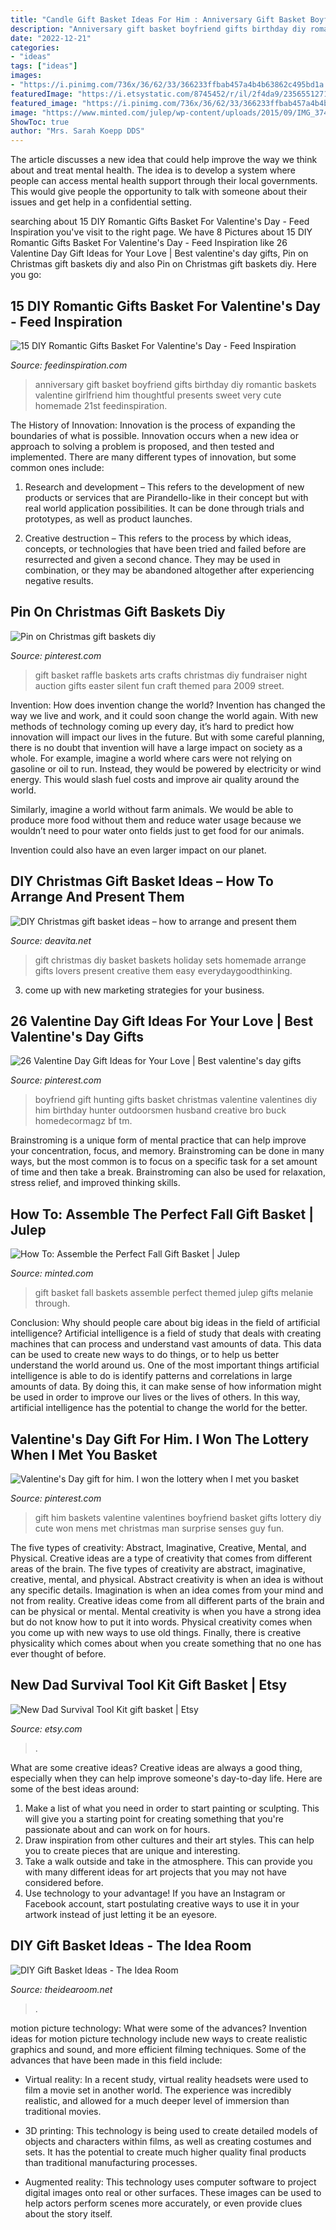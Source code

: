 ```yaml
---
title: "Candle Gift Basket Ideas For Him : Anniversary Gift Basket Boyfriend Gifts Birthday Diy Romantic Baskets Valentine Girlfriend Him Thoughtful Presents Sweet Very Cute Homemade 21st Feedinspiration"
description: "Anniversary gift basket boyfriend gifts birthday diy romantic baskets valentine girlfriend him thoughtful presents sweet very cute homemade 21st feedinspiration"
date: "2022-12-21"
categories:
- "ideas"
tags: ["ideas"]
images:
- "https://i.pinimg.com/736x/36/62/33/366233ffbab457a4b4b63862c495bd1a.jpg"
featuredImage: "https://i.etsystatic.com/8745452/r/il/2f4da9/2356551271/il_794xN.2356551271_dca8.jpg"
featured_image: "https://i.pinimg.com/736x/36/62/33/366233ffbab457a4b4b63862c495bd1a.jpg"
image: "https://www.minted.com/julep/wp-content/uploads/2015/09/IMG_3742.jpg"
ShowToc: true
author: "Mrs. Sarah Koepp DDS"
---
```



The article discusses a new idea that could help improve the way we think about and treat mental health. The idea is to develop a system where people can access mental health support through their local governments. This would give people the opportunity to talk with someone about their issues and get help in a confidential setting.

	

		
searching about 15 DIY Romantic Gifts Basket For Valentine&#039;s Day - Feed Inspiration you've visit to the right page. We have 8 Pictures about 15 DIY Romantic Gifts Basket For Valentine&#039;s Day - Feed Inspiration like 26 Valentine Day Gift Ideas for Your Love | Best valentine&#039;s day gifts, Pin on Christmas gift baskets diy and also Pin on Christmas gift baskets diy. Here you go:
		
    
## 15 DIY Romantic Gifts Basket For Valentine&#039;s Day - Feed Inspiration

<img loading=lazy src="http://feedinspiration.com/wp-content/uploads/2017/01/basket-for-your-valentine.jpg" onerror="this.onerror=null;this.src='https://tse1.mm.bing.net/th?id=OIP.d14FbnFmLnZVHP4WNbbPBgHaJ3&amp;pid=15.1';" alt="15 DIY Romantic Gifts Basket For Valentine&#039;s Day - Feed Inspiration">

_Source: feedinspiration.com_

>anniversary gift basket boyfriend gifts birthday diy romantic baskets valentine girlfriend him thoughtful presents sweet very cute homemade 21st feedinspiration. 

	

The History of Innovation:
Innovation is the process of expanding the boundaries of what is possible. Innovation occurs when a new idea or approach to solving a problem is proposed, and then tested and implemented. There are many different types of innovation, but some common ones include:
1. Research and development – This refers to the development of new products or services that are Pirandello-like in their concept but with real world application possibilities. It can be done through trials and prototypes, as well as product launches.

2. Creative destruction – This refers to the process by which ideas, concepts, or technologies that have been tried and failed before are resurrected and given a second chance. They may be used in combination, or they may be abandoned altogether after experiencing negative results.


    
## Pin On Christmas Gift Baskets Diy

<img loading=lazy src="https://i.pinimg.com/736x/f7/2e/26/f72e269f07353dd5051a340f85566b1b.jpg" onerror="this.onerror=null;this.src='https://tse4.mm.bing.net/th?id=OIP.98wMlsXldfa0XbHnRY9p5gHaKI&amp;pid=15.1';" alt="Pin on Christmas gift baskets diy">

_Source: pinterest.com_

>gift basket raffle baskets arts crafts christmas diy fundraiser night auction gifts easter silent fun craft themed para 2009 street. 

	

Invention: How does invention change the world?
Invention has changed the way we live and work, and it could soon change the world again. With new methods of technology coming up every day, it’s hard to predict how innovation will impact our lives in the future. But with some careful planning, there is no doubt that invention will have a large impact on society as a whole. 
For example, imagine a world where cars were not relying on gasoline or oil to run. Instead, they would be powered by electricity or wind energy. This would slash fuel costs and improve air quality around the world. 

Similarly, imagine a world without farm animals. We would be able to produce more food without them and reduce water usage because we wouldn’t need to pour water onto fields just to get food for our animals. 

 Invention could also have an even larger impact on our planet.

    
## DIY Christmas Gift Basket Ideas – How To Arrange And Present Them

<img loading=lazy src="https://deavita.net/wp-content/uploads/2018/12/homemade-holiday-christmas-gift-baskets-ideas.jpg" onerror="this.onerror=null;this.src='https://tse3.mm.bing.net/th?id=OIP.lEI9pURTc7oG7X0Fm5CcYAHaLG&amp;pid=15.1';" alt="DIY Christmas gift basket ideas – how to arrange and present them">

_Source: deavita.net_

>gift christmas diy basket baskets holiday sets homemade arrange gifts lovers present creative them easy everydaygoodthinking. 

	

3. come up with new marketing strategies for your business.

    
## 26 Valentine Day Gift Ideas For Your Love | Best Valentine&#039;s Day Gifts

<img loading=lazy src="https://i.pinimg.com/736x/36/62/33/366233ffbab457a4b4b63862c495bd1a.jpg" onerror="this.onerror=null;this.src='https://tse1.mm.bing.net/th?id=OIP.ujAhQP0GyxBGAkdiCZnm0wHaNK&amp;pid=15.1';" alt="26 Valentine Day Gift Ideas for Your Love | Best valentine&#039;s day gifts">

_Source: pinterest.com_

>boyfriend gift hunting gifts basket christmas valentine valentines diy him birthday hunter outdoorsmen husband creative bro buck homedecormagz bf tm. 

	

Brainstroming is a unique form of mental practice that can help improve your concentration, focus, and memory. Brainstroming can be done in many ways, but the most common is to focus on a specific task for a set amount of time and then take a break. Brainstroming can also be used for relaxation, stress relief, and improved thinking skills.

    
## How To: Assemble The Perfect Fall Gift Basket | Julep

<img loading=lazy src="https://www.minted.com/julep/wp-content/uploads/2015/09/IMG_3742.jpg" onerror="this.onerror=null;this.src='https://tse2.mm.bing.net/th?id=OIP.Pf3PI-z9N6jZk92Mmf9PzQHaLH&amp;pid=15.1';" alt="How To: Assemble the Perfect Fall Gift Basket | Julep">

_Source: minted.com_

>gift basket fall baskets assemble perfect themed julep gifts melanie through. 

	

Conclusion: Why should people care about big ideas in the field of artificial intelligence?
Artificial intelligence is a field of study that deals with creating machines that can process and understand vast amounts of data. This data can be used to create new ways to do things, or to help us better understand the world around us. One of the most important things artificial intelligence is able to do is identify patterns and correlations in large amounts of data. By doing this, it can make sense of how information might be used in order to improve our lives or the lives of others. In this way, artificial intelligence has the potential to change the world for the better.

    
## Valentine&#039;s Day Gift For Him. I Won The Lottery When I Met You Basket

<img loading=lazy src="https://i.pinimg.com/736x/86/ca/d5/86cad527eb0ff6ad4037e95cc00ea592--valentine-baskets-for-him-gift-baskets-for-him.jpg" onerror="this.onerror=null;this.src='https://tse1.mm.bing.net/th?id=OIP.QIPgfeXOSjnIgSnFhrBiKwHaNL&amp;pid=15.1';" alt="Valentine&#039;s Day gift for him. I won the lottery when I met you basket">

_Source: pinterest.com_

>gift him baskets valentine valentines boyfriend basket gifts lottery diy cute won mens met christmas man surprise senses guy fun. 

	

The five types of creativity: Abstract, Imaginative, Creative, Mental, and Physical.
Creative ideas are a type of creativity that comes from different areas of the brain. The five types of creativity are abstract, imaginative, creative, mental, and physical. Abstract creativity is when an idea is without any specific details. Imagination is when an idea comes from your mind and not from reality. Creative ideas come from all different parts of the brain and can be physical or mental. Mental creativity is when you have a strong idea but do not know how to put it into words. Physical creativity comes when you come up with new ways to use old things. Finally, there is creative physicality which comes about when you create something that no one has ever thought of before.

    
## New Dad Survival Tool Kit Gift Basket | Etsy

<img loading=lazy src="https://i.etsystatic.com/8745452/r/il/2f4da9/2356551271/il_794xN.2356551271_dca8.jpg" onerror="this.onerror=null;this.src='https://tse4.mm.bing.net/th?id=OIP.z8E4QVZCdsElgk83kX9d6AHaJ4&amp;pid=15.1';" alt="New Dad Survival Tool Kit gift basket | Etsy">

_Source: etsy.com_

>. 

	

What are some creative ideas?
Creative ideas are always a good thing, especially when they can help improve someone's day-to-day life. Here are some of the best ideas around: 
1. Make a list of what you need in order to start painting or sculpting. This will give you a starting point for creating something that you're passionate about and can work on for hours. 
2. Draw inspiration from other cultures and their art styles. This can help you to create pieces that are unique and interesting. 
3. Take a walk outside and take in the atmosphere. This can provide you with many different ideas for art projects that you may not have considered before. 
4. Use technology to your advantage! If you have an Instagram or Facebook account, start postulating creative ways to use it in your artwork instead of just letting it be an eyesore.

    
## DIY Gift Basket Ideas - The Idea Room

<img loading=lazy src="https://www.theidearoom.net/wp-content/uploads/2016/10/Hot-Chocolate-Basket-1.jpg" onerror="this.onerror=null;this.src='https://tse2.mm.bing.net/th?id=OIP.dQBuA9nWqn5i5bZGY0yjvgHaLH&amp;pid=15.1';" alt="DIY Gift Basket Ideas - The Idea Room">

_Source: theidearoom.net_

>. 

	

motion picture technology: What were some of the advances?
Invention ideas for motion picture technology include new ways to create realistic graphics and sound, and more efficient filming techniques. Some of the advances that have been made in this field include: 
- Virtual reality: In a recent study, virtual reality headsets were used to film a movie set in another world. The experience was incredibly realistic, and allowed for a much deeper level of immersion than traditional movies. 

- 3D printing: This technology is being used to create detailed models of objects and characters within films, as well as creating costumes and sets. It has the potential to create much higher quality final products than traditional manufacturing processes. 

- Augmented reality: This technology uses computer software to project digital images onto real or other surfaces. These images can be used to help actors perform scenes more accurately, or even provide clues about the story itself.

